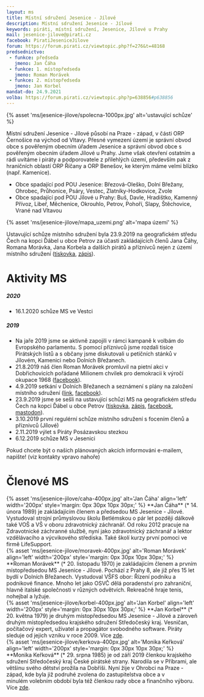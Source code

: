 ```yaml
---
layout: ms
title: Místní sdružení Jesenice - Jílové
description: Místní sdružení Jesenice - Jílové
keywords: piráti, místní sdružení, Jesenice, Jílové u Prahy
mail: jesenice-jilove@pirati.cz
facebook: PiratiJeseniceJilove
forum: https://forum.pirati.cz/viewtopic.php?f=276&t=48168
predsednictvo:
 - funkce: předseda
   jmeno: Jan Čáha
 - funkce: 1. místopředseda
   jmeno: Roman Morávek
 - funkce: 2. místopředseda
   jmeno: Jan Korbel
mandat-do: 24.9.2021
volba: https://forum.pirati.cz/viewtopic.php?p=638856#p638856
---
```

{% asset 'ms/jesenice-jilove/spolecna-1000px.jpg' alt='ustavující schůze' %}

Místní sdružení Jesenice - Jílové působí na Praze - západ, v části ORP Černošice na východ od Vltavy. Přesné vymezení území je správní obvod obce s pověřeným obecním úřadem Jesenice a správní obvod obce s pověřeným obecním úřadem Jílové u Prahy. Jsme však otevření ostatním a rádi uvítáme i piráty a podporovatele z přilehlých území, především pak z hraničních oblastí ORP Říčany a ORP Benešov, ke kterým máme velmi blízko (např. Kamenice).

* Obce spadající pod POU Jesenice: Březová-Oleško, Dolní Břežany, Ohrobec, Průhonice, Psáry, Vestec, Zlatníky-Hodkovice, Zvole
* Obce spadající pod POU Jílové u Prahy: Buš, Davle, Hradištko, Kamenný Přívoz, Libeř, Měchenice, Okrouhlo, Petrov, Pohoří, Slapy, Štěchovice, Vrané nad Vltavou

{% asset 'ms/jesenice-jilove/mapa_uzemi.png' alt='mapa území' %}

Ustavující schůze místního sdružení byla 23.9.2019 na geografickém středu Čech na kopci Ďábel u obce Petrov za účasti zakládajících členů Jana Čáhy, Romana Morávka, Jana Korbela a dalších pirátů a příznivců nejen z území místního sdružení ([tiskovka](https://stredocesky.pirati.cz/aktuality/stredocesti-pirati-ovladli-geometricky-stred-cech.html), [zápis](https://forum.pirati.cz/viewtopic.php?p=638856#p638856)).

# Aktivity MS

##### 2020

* 16.1.2020 schůze MS ve Vestci

##### 2019

* Na jaře 2019 jsme se aktivně zapojili v rámci kampaně k volbám do Evropského parlamentu. S pomocí příznivců jsme rozdali tisíce Pirátských listů a s občany jsme diskutovali u petičních stánků v Jílovém, Kamenici nebo Dolních Břežanech.
* 21.8.2019 náš člen Roman Morávek promluvil na pietní akci v Dobřichovicích pořádané Milionem chvilek pro demokracii k výročí okupace 1968 ([facebook](https://www.facebook.com/events/418468138879367/)).
* 4.9.2019 setkání v Dolních Břežanech a seznámení s plány na založení místního sdružení ([link](https://forum.pirati.cz/viewtopic.php?p=634690#p634690), [facebook](https://www.facebook.com/PiratiJeseniceJilove/photos/a.106944940660467/124936418861319/?type=3&theater)).
* 23.9.2019 jsme se sešli na ustavující schůzi MS na geografickém středu Čech na kopci Ďábel u obce Petrov ([tiskovka](https://stredocesky.pirati.cz/aktuality/stredocesti-pirati-ovladli-geometricky-stred-cech.html), [zápis](https://forum.pirati.cz/viewtopic.php?p=638856#p638856), [facebook](https://www.facebook.com/PiratiJeseniceJilove/photos/a.106944940660467/132332434788384/?type=3&theater), [mastodon](https://kompost.cz/web/statuses/102847902045364049)).
* 3.10.2019 první regulérní schůze místního sdružení s focením členů a příznivců (Jílové)
* 2.11.2019 výlet s Piráty Posázavskou stezkou
* 6.12.2019 schůze MS v Jesenici

Pokud chcete být o našich plánovaných akcích informováni e-mailem, napište! (viz kontakty vpravo nahoře)

# Členové MS

<div markdown="1" class="c-profile-badge">
{% asset 'ms/jesenice-jilove/caha-400px.jpg' alt='Jan Čáha' align='left' width='200px' style='margin: 0px 30px 10px 30px;' %} **Jan Čáha** (* 14. února 1989) je zakládajícím členem a předsedou MS Jesenice - Jílové. Vystudoval strojní průmyslovou školu Betlémskou o pár let později dálkově také VOŠ a VŠ v oboru zdravotnický záchranář. Od roku 2012 pracuje na Zdravotnické záchranné službě, nyní jako zdravotnický záchranář a lektor vzdělávacího a výcvikového střediska. Také školí kurzy první pomoci ve firmě LifeSupport.
</div>


<div markdown="1" class="c-profile-badge">
{% asset 'ms/jesenice-jilove/moravek-400px.jpg' alt='Roman Morávek' align='left' width='200px' style='margin: 0px 30px 10px 30px;' %} **Roman Morávek** (* 20. listopadu 1970) je zakládajícím členem a prvním místopředsedou MS Jesenice - Jílové. Pochází z Prahy 8, ale již přes 15 let bydlí v Dolních Břežanech. Vystudoval VŠFS obor: Řízení podniku a podnikové finance. Mnoho let jako OSVČ dělá poradenství pro zahraniční, hlavně italské společnosti v různých odvětvích. Rekreačně hraje tenis, nohejbal a lyžuje.
</div>


<div markdown="1" class="c-profile-badge">
{% asset 'ms/jesenice-jilove/korbel-400px.jpg' alt='Jan Korbel' align='left' width='200px' style='margin: 0px 30px 10px 30px;' %} **Jan Korbel** (* 20. května 1979) je druhým místopředsedou MS Jesenice - Jílové a zároveň druhým místopředsedou krajského sdružení Středočeský kraj. Vesničan, počítačový expert, uživatel a propagátor svobodného software. Piráty sleduje od jejich vzniku v roce 2009. Více <a href="{{ 'lide/jan-korbel/' | relative_url }}">zde</a>.
</div>

<div markdown="1" class="c-profile-badge">
{% asset 'ms/jesenice-jilove/kerkova-400px.jpg' alt='Monika Keřková' align='left' width='200px' style='margin: 0px 30px 10px 30px;' %} **Monika Keřková** (* 29. srpna 1985) je od září 2019 členkou krajského sdružení Středočeský kraj České pirátské strany. Narodila se v Příbrami, ale většinu svého dětství prožila na Dobříši. Nyní žije v Ohrobci na Praze - západ, kde byla již podruhé zvolena do zastupitelstva obce a v minulém volebním období byla též členkou rady obce a finančního výboru. Více <a href="{{ 'lide/monika-kerkova' | relative_url }}">zde</a>.
</div>


